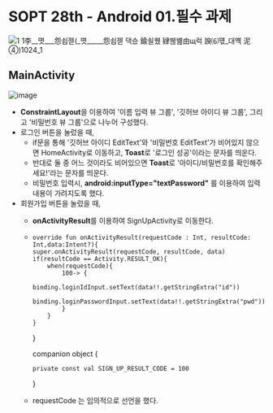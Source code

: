 # SOPT 28th - Android 01.필수 과제

![1  1李__몃___怨쇱젣(_몃_____怨쇱젣 _댁슜 鍮쇨퀬 肄붾뱶由щ럭 諛⑹떇_대옉 泥④_)1024_1](https://user-images.githubusercontent.com/70841402/114307613-68d2cd80-9b1b-11eb-91b9-8699ab2ebf4e.jpg)

## MainActivity

![image](https://user-images.githubusercontent.com/70841402/114307107-24463280-9b19-11eb-95d1-95bc689a0c12.png)

* **ConstraintLayout**을 이용하여 '이름 입력 뷰 그룹', '깃허브 아이디 뷰 그룹', 그리고 '비밀번호 뷰 그룹'으로 나누어 구성했다.
* 로그인 버튼을 눌렀을 때, 
  - if문을 통해 '깃허브 아이디 EditText'와 '비밀번호 EditText'가 비어있지 않으면 HomeActivity로 이동하고, **Toast**로 '로그인 성공'이라는 문자를 띄운다.
  - 반대로 둘 중 어느 것이라도 비어있으면 **Toast**로 '아이디/비밀번호를 확인해주세요!'라는 문자를 띄운다.
  - 비밀번호 입력시, **android:inputType="textPassword"** 를 이용하여 입력 내용이 가려지도록 했다.
* 회원가입 버튼을 눌렀을 때, 
  - **onActivityResult**를 이용하여 SignUpActivity로 이동한다.
  -     override fun onActivityResult(requestCode : Int, resultCode: Int,data:Intent?){
        super.onActivityResult(requestCode, resultCode, data)
        if(resultCode == Activity.RESULT_OK){
            when(requestCode){
                100-> {
                    binding.loginIdInput.setText(data!!.getStringExtra("id"))
                    binding.loginPasswordInput.setText(data!!.getStringExtra("pwd"))
                }
            }
        }
    }
    
    companion object {
    
        private const val SIGN_UP_RESULT_CODE = 100
    }
  - requestCode 는 임의적으로 선언을 했다.




